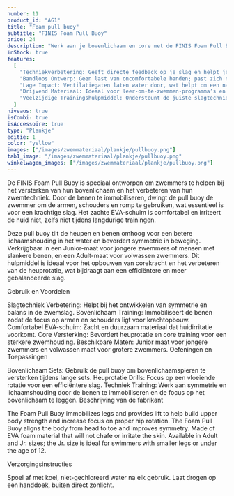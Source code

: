 ```yaml
---
number: 11
product_id: "AG1"
title: "Foam pull buoy"
subtitle: "FINIS Foam Pull Buoy"
price: 24
description: "Werk aan je bovenlichaam en core met de FINIS Foam Pull Buoy. Deze pull buoy immobiliseert de benen, waardoor je focus volledig op de armen en schouders ligt en je techniek en heuprotatie verbetert. Verkrijgbaar in maten voor zowel volwassenen als kinderen."
inStock: true
features:
  [
    "Techniekverbetering: Geeft directe feedback op je slag en helpt je gelijkmatige druk te behouden.",
    "Bandloos Ontwerp: Geen last van oncomfortabele banden; past zich natuurlijk aan de hand aan.",
    "Lage Impact: Ventilatiegaten laten water door, wat helpt om een natuurlijk watergevoel te behouden.",
    "Drijvend Materiaal: Ideaal voor leer-om-te-zwemmen-programma’s en openwaterzwemmen, want de peddels blijven drijven.",
    "Veelzijdige Trainingshulpmiddel: Ondersteunt de juiste slagtechniek voor alle vier de zwemslagen.",
  ]
niveaus: true
isCombi: true
isAccessoire: true
type: "Plankje"
editie: 1
color: "yellow"
images: ["/images/zwemmateriaal/plankje/pullbuoy.png"]
tab1_image: "/images/zwemmateriaal/plankje/pullbuoy.png"
winkelwagen_images: ["/images/zwemmateriaal/plankje/pullbuoy.png"]
---
```


De FINIS Foam Pull Buoy is speciaal ontworpen om zwemmers te helpen bij het versterken van hun bovenlichaam en het verbeteren van hun zwemtechniek. Door de benen te immobiliseren, dwingt de pull buoy de zwemmer om de armen, schouders en romp te gebruiken, wat essentieel is voor een krachtige slag. Het zachte EVA-schuim is comfortabel en irriteert de huid niet, zelfs niet tijdens langdurige trainingen.

Deze pull buoy tilt de heupen en benen omhoog voor een betere lichaamshouding in het water en bevordert symmetrie in beweging. Verkrijgbaar in een Junior-maat voor jongere zwemmers of mensen met slankere benen, en een Adult-maat voor volwassen zwemmers. Dit hulpmiddel is ideaal voor het opbouwen van corekracht en het verbeteren van de heuprotatie, wat bijdraagt aan een efficiëntere en meer gebalanceerde slag.

Gebruik en Voordelen

Slagtechniek Verbetering: Helpt bij het ontwikkelen van symmetrie en balans in de zwemslag.
Bovenlichaam Training: Immobiliseert de benen zodat de focus op armen en schouders ligt voor krachtopbouw.
Comfortabel EVA-schuim: Zacht en duurzaam materiaal dat huidirritatie voorkomt.
Core Versterking: Bevordert heuprotatie en core training voor een sterkere zwemhouding.
Beschikbare Maten: Junior maat voor jongere zwemmers en volwassen maat voor grotere zwemmers.
Oefeningen en Toepassingen

Bovenlichaam Sets: Gebruik de pull buoy om bovenlichaamspieren te versterken tijdens lange sets.
Heuprotatie Drills: Focus op een vloeiende rotatie voor een efficiëntere slag.
Techniek Training: Werk aan symmetrie en lichaamshouding door de benen te immobiliseren en de focus op het bovenlichaam te leggen.
Beschrijving van de fabrikant

The Foam Pull Buoy immobilizes legs and provides lift to help build upper body strength and increase focus on proper hip rotation. The Foam Pull Buoy aligns the body from head to toe and improves symmetry. Made of EVA foam material that will not chafe or irritate the skin. Available in Adult and Jr. sizes; the Jr. size is ideal for swimmers with smaller legs or under the age of 12.

Verzorgingsinstructies

Spoel af met koel, niet-gechloreerd water na elk gebruik.
Laat drogen op een handdoek, buiten direct zonlicht.
